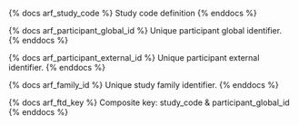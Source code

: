 <!-- 
Store column descriptions that span only PARTICIPANT tables. 
Columns in multple models should be kept in the column_descriptions file
in the m00m00 directory
 -->

{% docs arf_study_code %}
Study code definition
{% enddocs %}

{% docs arf_participant_global_id %}
Unique participant global identifier.
{% enddocs %}

{% docs arf_participant_external_id %}
Unique participant external identifier.
{% enddocs %}

{% docs arf_family_id %}
Unique study family identifier.
{% enddocs %}

{% docs arf_ftd_key %}
Composite key: study_code & participant_global_id
{% enddocs %}